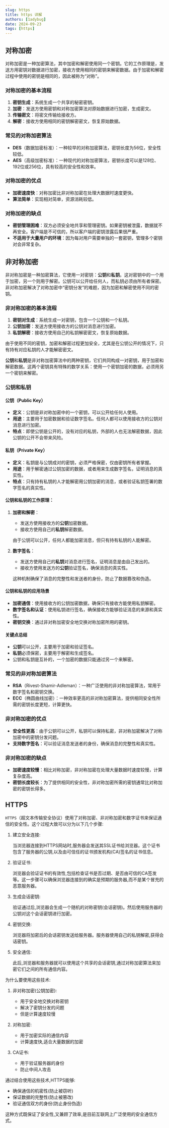 ```yaml
---
slug: https
title: https 详解
authors: [1adybug]
date: 2024-09-23
tags: [https]
---
```


## 对称加密

对称加密是一种加密算法，其中加密和解密使用同一个密钥。它的工作原理是，发送方用密钥对数据进行加密，接收方使用相同的密钥来解密数据。由于加密和解密过程中使用的密钥是相同的，因此被称为“对称”。

### 对称加密的基本流程

1. **密钥生成**：系统生成一个共享的秘密密钥。
2. **加密**：发送方使用密钥和对称加密算法对原始数据进行加密，生成密文。
3. **传输密文**：将密文传输给接收方。
4. **解密**：接收方使用相同的密钥解密密文，恢复原始数据。

### 常见的对称加密算法

- **DES**（数据加密标准）：一种较早的对称加密算法，密钥长度为56位，安全性较低。
- **AES**（高级加密标准）：一种现代的对称加密算法，密钥长度可以是128位、192位或256位，具有较高的安全性和效率。

### 对称加密的优点

- **加密速度快**：对称加密比非对称加密在处理大数据时速度更快。
- **算法简单**：实现相对简单，资源消耗较低。

### 对称加密的缺点

- **密钥管理困难**：双方必须安全地共享和管理密钥。如果密钥被泄露，数据就不再安全。客户端是不可信的，所以客户端的密钥泄露后果很严重。
- **不适用于大量用户的环境**：因为每对用户需要单独的一套密钥，管理多个密钥对会非常复杂。

## 非对称加密

非对称加密是一种加密算法，它使用一对密钥：**公钥**和**私钥**。这对密钥中的一个用于加密，另一个则用于解密。公钥可以公开给任何人，而私钥必须由所有者保密。非对称加密解决了对称加密中“密钥分发”的难题，因为加密和解密使用不同的密钥。

### 非对称加密的基本流程

1. **密钥对生成**：系统生成一对密钥，包含一个公钥和一个私钥。
2. **公钥加密**：发送方使用接收方的公钥对消息进行加密。
3. **私钥解密**：接收方使用自己的私钥解密密文，恢复原始数据。

由于使用不同的密钥，加密和解密过程更加安全，尤其是在公钥公开的情况下，只有持有对应私钥的人才能解密密文。

**公钥**和**私钥**是非对称加密算法中的两种密钥，它们共同构成一对密钥，用于加密和解密数据。这两个密钥具有特殊的数学关系：使用一个密钥加密的数据，必须用另一个密钥来解密。

### 公钥和私钥

#### 公钥（Public Key）

- **定义**：公钥是非对称加密中的一个密钥，可以公开给任何人使用。
- **用途**：主要用于加密数据和验证数字签名。任何人都可以使用接收方的公钥对消息进行加密。
- **特点**：即使公钥是公开的，没有对应的私钥，外部的人也无法解密数据，因此公钥的公开不会带来风险。

#### 私钥（Private Key）

- **定义**：私钥是与公钥成对的密钥，必须严格保密，仅由密钥所有者掌握。
- **用途**：用于解密通过公钥加密的数据，或者用来生成数字签名，证明消息的真实性。
- **特点**：只有持有私钥的人才能解密用公钥加密的消息，或者验证私钥签署的数字签名的真实性。

#### 公钥和私钥的工作原理：

1. **加密和解密**：
   - 发送方使用接收方的**公钥**加密数据。
   - 接收方使用自己的**私钥**解密数据。

   由于公钥可以公开，任何人都能加密消息，但只有持有私钥的人能解密。

2. **数字签名**：
   - 发送方使用自己的**私钥**对消息进行签名，证明消息是由自己发出的。
   - 接收方使用发送方的**公钥**验证签名，确保消息的真实性。

   这种机制确保了消息的完整性和发送者的身份，防止了数据篡改和伪造。

#### 公钥和私钥的应用场景

- **加密通信**：使用接收方的公钥加密数据，确保只有接收方能使用私钥解密。
- **数字签名和认证**：使用私钥进行签名，确保接收方能够验证消息的来源和真实性。
- **密钥交换**：通过非对称加密安全地交换对称加密所用的密钥。

#### 关键点总结

- **公钥**可以公开，主要用于加密和验证签名。
- **私钥**必须保密，主要用于解密和生成签名。
- 公钥和私钥是互补的，一个加密的数据只能通过另一个来解密。

### 常见的非对称加密算法

- **RSA**（Rivest-Shamir-Adleman）：一种广泛使用的非对称加密算法，常用于数字签名和密钥交换。
- **ECC**（椭圆曲线加密）：一种效率更高的非对称加密算法，提供相同安全性所需的密钥长度更短，计算更快。

### 非对称加密的优点

- **安全性更高**：由于公钥可以公开，私钥可以保持私密，非对称加密解决了对称加密中的密钥分发问题。
- **支持数字签名**：可以验证消息发送者的身份，确保消息的完整性和真实性。

### 非对称加密的缺点

- **加密速度较慢**：相比对称加密，非对称加密在处理大量数据时速度较慢，计算复杂度高。
- **密钥长度较长**：为了提供相同的安全性，非对称加密所需的密钥通常比对称加密的密钥长得多。

## HTTPS

`HTTPS`（超文本传输安全协议）使用了对称加密、非对称加密和数字证书来保证通信的安全性。这个过程大致可以分为以下几个步骤:

1. 建立安全连接:

    当浏览器连接到HTTPS网站时,服务器会发送其SSL证书给浏览器。这个证书包含了服务器的公钥,以及由可信任的证书颁发机构(CA)签名的证书信息。

2. 验证证书:

    浏览器会验证证书的有效性,包括检查证书是否过期、是否由可信的CA签发等。这一步骤可以确保浏览器连接到的确实是预期的服务器,而不是某个冒充的恶意服务器。

3. 生成会话密钥:

    验证通过后,浏览器会生成一个随机的对称密钥(会话密钥)。然后使用服务器的公钥对这个会话密钥进行加密。

4. 密钥交换:

    浏览器将加密后的会话密钥发送给服务器。服务器使用自己的私钥解密,获得会话密钥。

5. 安全通信:

    此后,浏览器和服务器就可以使用这个共享的会话密钥,通过对称加密算法来加密它们之间的所有通信内容。

为什么要使用这些技术:

1. 非对称加密(公钥加密):
   - 用于安全地交换对称密钥
   - 解决了密钥分发的问题
   - 但是计算速度较慢

2. 对称加密:
   - 用于加密实际的通信内容
   - 计算速度快,适合大量数据的加密

3. CA证书:
   - 用于验证服务器的身份
   - 防止中间人攻击

通过结合使用这些技术,HTTPS能够:

- 确保通信的机密性(防止被窃听)
- 保证数据的完整性(防止被篡改)
- 验证通信双方的身份(防止身份伪造)

这种方式既保证了安全性,又兼顾了效率,是目前互联网上广泛使用的安全通信方式。
